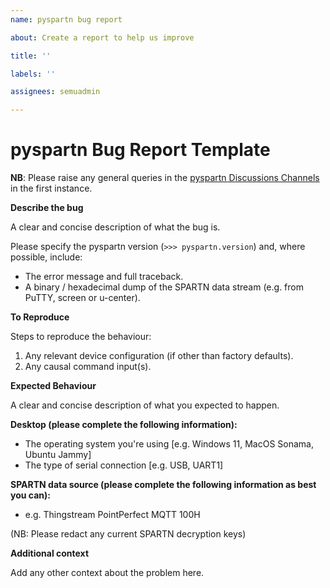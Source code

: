 ```yaml
---
name: pyspartn bug report

about: Create a report to help us improve

title: ''

labels: ''

assignees: semuadmin

---
```

# pyspartn Bug Report Template

**NB**: Please raise any general queries in the [pyspartn Discussions Channels](https://github.com/semuconsulting/pyspartn/discussions) in the first instance.

**Describe the bug**

A clear and concise description of what the bug is.

Please specify the pyspartn version (`>>> pyspartn.version`) and, where possible, include:
- The error message and full traceback.
- A binary / hexadecimal dump of the SPARTN data stream (e.g. from PuTTY, screen or u-center).

**To Reproduce**

Steps to reproduce the behaviour:
1. Any relevant device configuration (if other than factory defaults).
2. Any causal command input(s).

**Expected Behaviour**

A clear and concise description of what you expected to happen.

**Desktop (please complete the following information):**

- The operating system you're using [e.g. Windows 11, MacOS Sonama, Ubuntu Jammy]
- The type of serial connection [e.g. USB, UART1]

**SPARTN data source (please complete the following information as best you can):**

- e.g. Thingstream PointPerfect MQTT 100H

(NB: Please redact any current SPARTN decryption keys)

**Additional context**

Add any other context about the problem here.
